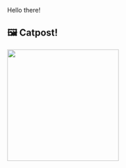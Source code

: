 Hello there!



## 🖼️ Catpost!

<sub>
    <img src="https://cdn2.thecatapi.com/images/4eg.gif" height="256">
</sub>

